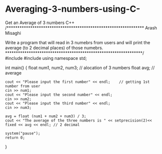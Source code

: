 # Averaging-3-numbers-using-C-
Get an Average of 3 numbers C++
/****************************************************************
Arash Misaghi

Write a program that will read in 3 numebrs from users and
will print the average (to 2 decimal places) of those numebrs. 
****************************************************************/
#include<iomanip>
#include<iostream>
using namespace std;

int main() 
{
	float num1, num2, num3;	        // alocation of 3 numbers 
	float avg;			// average

	cout << "Please input the first number" << endl;	// getting 1st number from user 
	cin >> num1;
	cout << "Please input the second number" << endl;	
	cin >> num2;
	cout << "Please input the third number" << endl;		 
	cin >> num3;

	avg = float (num1 + num2 + num3) / 3;
	cout << "The average of the three numbers is " << setprecision(2)<< fixed << avg << endl; // 2 decimal

  	system("pause");
	return 0;

}
